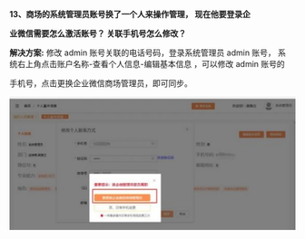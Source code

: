 <a name="bookmark31"></a>**13、商场的系统管理员账号换了一个人来操作管理， 现在他要登录企**

**业微信需要怎么激活账号？ 关联手机号怎么修改？**

**解决方案:** 修改 admin 账号关联的电话号码，登录系统管理员 admin 账号， 系 统右上角点击账户名称-查看个人信息-编辑基本信息 ，可以修改 admin 账号的

手机号，点击更换企业微信商场管理员，即可同步。

![](Aspose.Words.aca87248-de04-4a2d-8e8a-3952345973ad.010.jpeg)




